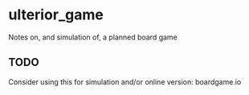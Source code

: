 # ulterior_game
Notes on, and simulation of, a planned board game

## TODO 
Consider using this for simulation and/or online version: boardgame.io
